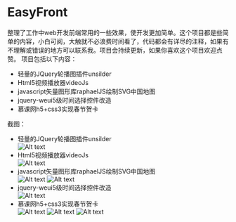 # EasyFront
整理了工作中web开发前端常用的一些效果，使开发更加简单。这个项目都是些简单的内容，小白可阅，大触就不必浪费时间看了，代码都会有详尽的注释，如果有不理解或错误的地方可以联系我。项目会持续更新，如果你喜欢这个项目欢迎点赞。
项目包括以下内容：
- 轻量的JQuery轮播图插件unsilder
- Html5视频播放器videoJs
- javascript矢量图形库raphaelJS绘制SVG中国地图
- jquery-weui5级时间选择控件改造
- 慕课网h5+css3实现春节贺卡

截图：
- 轻量的JQuery轮播图插件unsilder<br />
![Alt text](https://github.com/hilanmiao/EasyFront/blob/master/unslider/screenhost/1.png)
- Html5视频播放器videoJs<br />
![Alt text](https://github.com/hilanmiao/EasyFront/blob/master/videoJs/screenhost/1.png)
- javascript矢量图形库raphaelJS绘制SVG中国地图<br />
![Alt text](https://github.com/hilanmiao/EasyFront/blob/master/raphael/screenhost/1.png)
![Alt text](https://github.com/hilanmiao/EasyFront/blob/master/raphael/screenhost/2.png)
- jquery-weui5级时间选择控件改造<br />
![Alt text](https://github.com/hilanmiao/EasyFront/blob/master/datetime-picker/screenhost/1.png)
- 慕课网h5+css3实现春节贺卡<br />
![Alt text](https://github.com/hilanmiao/EasyFront/blob/master/happyNewYear/screenhost/1.png)
![Alt text](https://github.com/hilanmiao/EasyFront/blob/master/happyNewYear/screenhost/2.png)
![Alt text](https://github.com/hilanmiao/EasyFront/blob/master/happyNewYear/screenhost/3.png)
